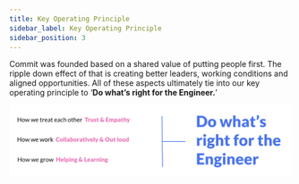 ```yaml
---
title: Key Operating Principle
sidebar_label: Key Operating Principle
sidebar_position: 3
---
```


Commit was founded based on a shared value of putting people first. The ripple down effect of that is creating better leaders, working conditions and aligned opportunities. All of these aspects ultimately tie into our key operating principle to ‘**Do what’s right for the Engineer.**’


![Key Operating Principle](./keyoperatingprinciple-image.png)
